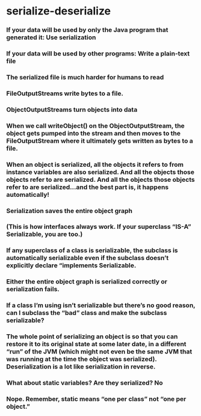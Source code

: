 # serialize-deserialize

### If your data will be used by only the Java program that generated it: Use serialization

### If your data will be used by other programs: Write a plain-text file

### The serialized file is much harder for humans to read

### FileOutputStreams write bytes to a file.

### ObjectOutputStreams turn objects into data

### When we call writeObject() on the ObjectOutputStream, the object gets pumped into the stream and then moves to the FileOutputStream where it ultimately gets written as bytes to a file.

### When an object is serialized, all the objects it refers to from instance variables are also serialized. And all the objects those objects refer to are serialized. And all the objects those objects refer to are serialized...and the best part is, it happens automatically!

### Serialization saves the entire object graph

### (This is how interfaces always work. If your superclass “IS-A” Serializable, you are too.)

###  If any superclass of a class is serializable, the subclass is automatically serializable even if the subclass doesn’t explicitly declare “implements Serializable.

### Either the entire object graph is serialized correctly or serialization fails.

### If a class I’m using isn’t serializable but there’s no good reason, can I subclass the “bad” class and make the subclass serializable?

### The whole point of serializing an object is so that you can restore it to its original state at some later date, in a different “run” of the JVM (which might not even be the same JVM that was running at the time the object was serialized). Deserialization is a lot like serialization in reverse.


### What about static variables? Are they serialized? No

### Nope. Remember, static means “one per class” not “one per object.”

### 